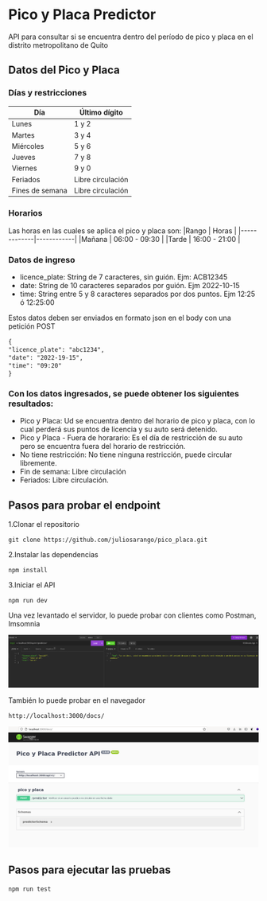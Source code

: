 # Pico y Placa Predictor

API para consultar si se encuentra dentro del período de pico y placa en el distrito metropolitano de Quito

## Datos del Pico y Placa

### Días y restricciones

| Día      | Último dígito|
|--------  | -------------|
|Lunes     | 1 y 2        |
|Martes    | 3 y 4        |
|Miércoles | 5 y 6        |
|Jueves    | 7 y 8        |
|Viernes   | 9 y 0       |
|Feriados   | Libre circulación       |
|Fines de semana   | Libre circulación       |

### Horarios

Las horas en las cuales se aplica el pico y placa son:
|Rango  | Horas     |
|-------------|------------|
|Mañana | 06:00 - 09:30   |
|Tarde  | 16:00 - 21:00   |

### Datos de ingreso

- licence_plate: String de 7 caracteres, sin guión. Ejm: ACB12345
- date: String de 10 caracteres separados por guión. Ejm 2022-10-15
- time: String entre 5 y 8 caracteres separados por dos puntos. Ejm 12:25 ó 12:25:00

Estos datos deben ser enviados en formato json en el body con una petición POST
```
{
"licence_plate": "abc1234",
"date": "2022-19-15",
"time": "09:20"
}
```

### Con los datos ingresados, se puede obtener los siguientes resultados:

- Pico y Placa: Ud se encuentra dentro del horario de pico y placa, con lo cual perderá sus puntos de licencia y su auto será detenido.
- Pico y Placa - Fuera de horarario: Es el día de restricción de su auto pero se encuentra fuera del horario de restricción. 
- No tiene restricción: No tiene ninguna restricción, puede circular libremente.
- Fin de semana: Libre circulación
- Feriados: Libre circulación.

## Pasos para probar el endpoint

1.Clonar el repositorio

```
git clone https://github.com/juliosarango/pico_placa.git
```

2.Instalar las dependencias

```
npm install
```

3.Iniciar el API

```
npm run dev
```

Una vez levantado el servidor, lo puede probar con clientes como Postman, Imsomnia

![pantalla insomnia](images/predictor.png)

También lo puede probar en el navegador

```
http://localhost:3000/docs/
```

![pantalla swagger](images/swagger.png)

## Pasos para ejecutar las pruebas

```
npm run test
```

